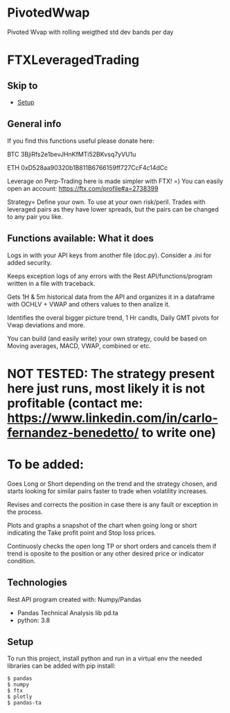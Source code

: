 # PivotedWwap
Pivoted Wvap with rolling weigthed std dev bands per day

# FTXLeveragedTrading

## Skip to
* [Setup](#setup)

## General info

If you find this functions useful please donate here: 

BTC 3BjiRfs2e1bevJHnKfMTi52BKvsq7yVU1u

ETH 0xD528aa90320b1B811B6766159ff727CcF4c14dCc

Leverage on Perp-Trading here is made simpler with FTX! =) You can easily open an account: https://ftx.com/profile#a=2738399

Strategy= Define your own. To use at your own risk/peril. Trades with leveraged pairs as they have lower spreads, but the pairs can be changed to any pair you like.

## Functions available: What it does

Logs in with your API keys from another file (doc.py). Consider a .ini for added security.

Keeps exception logs of any errors with the Rest API/functions/program written in a file with traceback.

Gets 1H & 5m historical data from the API and organizes it in a dataframe with OCHLV + VWAP and others values to then analize it.

Identifies the overal bigger picture trend, 1 Hr candls, Daily GMT pivots for Vwap deviations and more.

You can build (and easily write) your own strategy, could be based on Moving averages, MACD, VWAP, combined or etc. 
# NOT TESTED: The strategy present here just runs, most likely it is not profitable (contact me: https://www.linkedin.com/in/carlo-fernandez-benedetto/ to write one)

# To be added:

Goes Long or Short depending on the trend and the strategy chosen, and starts looking for similar pairs faster to trade when volatility increases.

Revises and corrects the position in case there is any fault or exception in the process.

Plots and graphs a snapshot of the chart when going long or short indicating the Take profit point and Stop loss prices.

Continuosly checks the open long TP or short orders and cancels them if trend is oposite to the position or any other desired price or indicator condition.


## Technologies
Rest API program created with: Numpy/Pandas
* Pandas Technical Analysis lib pd.ta
* python: 3.8
	
## Setup
To run this project, install python and run in a virtual env the needed libraries can be added with pip install:

```
$ pandas
$ numpy
$ ftx
$ plotly
$ pandas-ta

```
